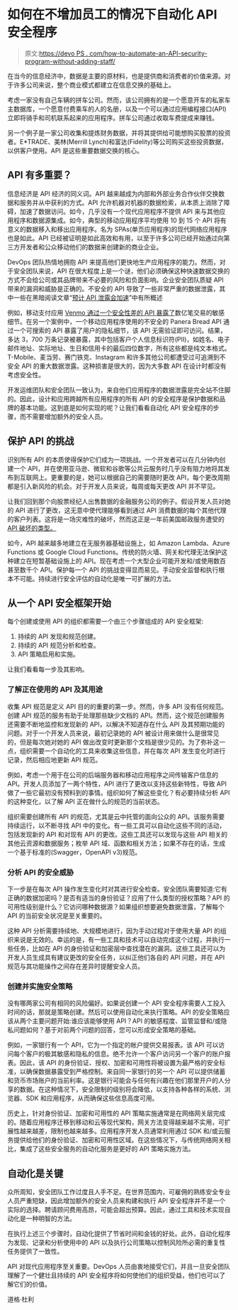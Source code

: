 # 如何在不增加员工的情况下自动化 API 安全程序

> 原文:[https://devo PS . com/how-to-automate-an-API-security-program-without-adding-staff/](https://devops.com/how-to-automate-an-api-security-program-without-adding-staff/)

在当今的信息经济中，数据是主要的原材料，也是提供商和消费者的价值来源。对于许多公司来说，整个商业模式都建立在信息交换的基础上。

考虑一家没有自己车辆的拼车公司。然而，该公司拥有的是一个愿意开车的私家车主数据库，一个愿意付费乘车的人的名册，以及一个可以通过应用编程接口(API)立即将骑手和司机联系起来的应用程序。拼车公司通过收取车费提成来赚钱。

另一个例子是一家公司收集和提炼财务数据，并将其提供给可能想购买股票的投资者。E*TRADE、美林(Merrill Lynch)和富达(Fidelity)等公司购买这些投资数据，以供客户使用。API 是这些重要数据交换的核心。

## API 有多重要？

信息经济是 API 经济的同义词。API 越来越成为内部和外部业务合作伙伴交换数据和服务并从中获利的方式。API 允许机器对机器的数据检索，从本质上消除了障碍，加速了数据访问。如今，几乎没有一个现代应用程序不提供 API 来与其他应用程序和数据源集成。如今，典型的移动应用程序平均使用 10 到 15 个 API 将有意义的数据移入和移出应用程序。名为 SPAs(单页应用程序)的现代网络应用程序也是如此。API 已经被证明是如此高效和有用，以至于许多公司已经开始通过向第三方开发者和公众移动他们的数据来创建新的商业企业。

DevOps 团队热情地拥抱 API 来提高他们更快地生产应用程序的能力。然而，对于安全团队来说，API 在很大程度上是一个谜，他们必须确保这种快速数据交换的方式不会给公司或其品牌带来不必要的风险和负面影响。企业安全团队质疑 API 带来的漏洞和威胁是正确的。不安全的 API 导致了一些非常严重的数据泄露，其中一些在黑暗阅读文章“[预计 API 泄露会加速](https://www.darkreading.com/application-security/expect-api-breaches-to-accelerate/d/d-id/1332504)”中有所概述

例如，移动支付应用 [Venmo 通过一个安全性差的 API 暴露了](https://www.technadu.com/venmo-public-api-data-leak/36042/)数亿笔交易的敏感细节。在另一个案例中，一个移动应用程序使用的不安全的 Panera Bread API 通过一个可搜索的 API 暴露了用户的隐私细节，该 API 无需验证即可访问。结果，多达 3，700 万条记录被暴露，其中包括客户个人信息标识符(PII)，如姓名、电子邮件地址、实际地址、生日和信用卡的最后四位数字，所有这些都是纯文本格式。T-Mobile、麦当劳、赛门铁克、Instagram 和许多其他公司都遭受过可追溯到不安全 API 的重大数据泄露。这种损害是很大的，因为大多数 API 在设计时都没有考虑安全性。

开发运维团队和安全团队一致认为，来自他们应用程序的数据泄露是完全站不住脚的。因此，设计和应用跨越所有应用程序的所有 API 的安全程序是保护数据和品牌的基本功能。这到底是如何实现的呢？让我们看看自动化 API 安全程序的步骤，而不需要增加额外的安全人员。

## **保护 API 的挑战**

识别所有 API 的本质使得保护它们成为一项挑战。一个开发者可以在几分钟内创建一个 API，并在使用亚马逊、微软和谷歌等公共云服务时几乎没有阻力地将其发布到互联网上。更重要的是，她可以根据自己的需要随时更改 API，每个更改周期都是引入新风险的机会。对于开发人员来说，每周或每天更改 API 并不罕见。

让我们回到那个向股票经纪人出售数据的金融服务公司的例子。假设开发人员对她的 API 进行了更改，这无意中使代理能够看到通过 API 消费数据的每个其他代理的客户列表。这将是一场灾难性的破坏，然而这正是一年前美国邮政服务遭受的 [API 破坏的类型。](https://krebsonsecurity.com/2018/11/usps-site-exposed-data-on-60-million-users/)

如今，API 越来越多地建立在无服务器基础设施上，如 Amazon Lambda、Azure Functions 或 Google Cloud Functions。传统的防火墙、网关和代理无法保护这种建立在短暂基础设施上的 API。现在考虑一个大型企业可能开发和/或使用数百甚至数千个 API。保护每一个 API 的挑战变得显而易见。手动安全监督和执行根本不可能。持续进行安全评估的自动化是唯一可扩展的方法。

## **从一个 API 安全框架开始**

每个创建或使用 API 的组织都需要一个由三个步骤组成的 API 安全框架:

1.  持续的 API 发现和规范创建。
2.  持续的 API 规范分析和检查。
3.  API 策略启用和实施。

让我们看看每一步及其影响。

### **了解正在使用的 API 及其用途**

收集 API 规范是定义 API 目的的重要的第一步。然而，许多 API 没有任何规范。创建 API 规范的服务有助于处理那些缺少文档的 API。然而，这个规范创建服务还需要不断地监控和发现新的 API，以解决不知道存在什么 API 及其预期功能的问题。对于一个开发人员来说，最初记录她的 API 被设计用来做什么是很常见的，但是每次她对她的 API 做出改变时更新那个文档是很少见的。为了弥补这一点，组织需要一个自动化的工具来收集这些信息，并在每次 API 发生变化时进行记录，然后相应地更新 API 规范。

例如，考虑一个用于在公司的后端服务器和移动应用程序之间传输客户信息的 API。开发人员添加了一两个特性，API 进行了更改以支持这些新特性，导致 API 做了一些它最初没有预料到的事情。组织如何了解这些变化？有必要持续分析 API 的这种变化，以了解 API 正在做什么的规范的当前状态。

组织需要创建所有 API 的规范，尤其是云中托管的面向公众的 API。该服务需要持续运行，以不断寻找 API 中的变化。有一些工具可以自动化这些不同的活动，包括发现新的 API 和对现有 API 的更改。这些工具还可以发现与这些 API 相关的其他云资源和数据服务；枚举 API 域、函数和相关方法；如果不存在的话，生成一个基于标准的(Swagger，OpenAPI v3)规范。

### **分析 API 的安全威胁**

下一步是在每次 API 操作发生变化时对其进行安全检查。安全团队需要知道:它有正确的数据加密吗？是否有适当的身份验证？应用了什么类型的授权策略？API 的可用性级别是什么？它访问哪种数据源？如果组织想要避免数据泄露，了解每个 API 的当前安全状况是至关重要的。

这种 API 分析需要持续地、大规模地进行，因为手动过程对于使用大量 API 的组织来说是无效的。幸运的是，有一些工具和技术可以自动完成这个过程，并执行一些任务，比如在 API 的身份验证和加密层中查找潜在的漏洞。这些工具还可以为开发人员生成具有建议更改的安全任务，以纠正他们各自的 API 问题，并在 API 规范与其功能操作之间存在差异时提醒安全人员。

### **创建并实施安全策略**

没有哪两家公司有相同的风险偏好。如果说创建一个 API 安全程序需要人工投入时间的话，那就是策略创建。然后可以使用自动化来执行策略。API 的安全策略应该从两个主要问题开始:谁应该能够使用 API？API 的敏感程度、监管监督和/或隐私问题如何？基于对前两个问题的回答，您可以形成安全策略的基础。

例如，一家银行有一个 API，它为一个指定的帐户提供交易报表。该 API 可以访问每个客户的极其敏感和隐私的信息。绝不允许一个客户访问另一个客户的账户报表。因此，该 API 的身份验证、授权、加密和可用性将被设置为最严格的安全标准，以确保数据暴露受到严格控制。来自同一家银行的另一个 API 可以提供储蓄和货币市场账户的当前利率。这是银行可能会与任何有兴趣在他们那里开户的人分享的数据。在这种情况下，安全限制的级别将会降低，以支持各种各样的系统、浏览器、SDK 和应用程序，从而确保这些信息高度可用。

历史上，针对身份验证、加密和可用性的 API 策略实施通常是在网络网关层完成的。随着应用程序迁移到移动和云等现代架构，网关方法变得越来越不实用，可扩展性越来越差，限制也越来越多。应用程序开发人员通常利用通过 SDK 和/或云服务提供给他们的身份验证、加密和可用性区域。在这些情况下，与传统网络网关相比，集成了这些安全服务的自动化服务是更好的 API 策略实施方法。

## **自动化是关键**

众所周知，安全团队工作过度且人手不足。在世界范围内，可雇佣的熟练安全专业人员严重短缺，因此增加额外的安全人员来构建和执行 API 安全程序并不是一个实际的选择。聘请顾问费用高昂，可能会超出预算。因此，通过工具和技术实现自动化是一种明智的方法。

在执行上述三个步骤时，自动化提供了节省时间和金钱的好处。此外，自动化程序为发现、记录和分析使用中的 API 以及执行公司策略以控制风险所必需的重复性任务提供了一致性。

API 对现代应用程序至关重要。DevOps 人员由衷地接受它们，并且一旦安全团队理解了一个健壮且持续的 API 安全程序将如何使他们的组织受益，他们也可以了解它们的价值。

道格·杜利